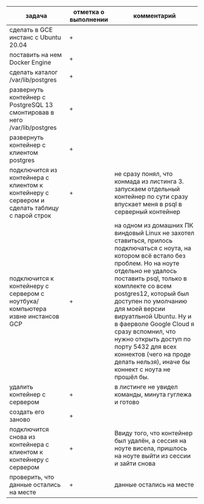 | задача                                                       | отметка о выполнении | комментарий                                                  |
| ------------------------------------------------------------ | -------------------- | ------------------------------------------------------------ |
| сделать в GCE инстанс с Ubuntu 20.04                         | +                    |                                                              |
| поставить на нем Docker Engine                               | +                    |                                                              |
| сделать каталог /var/lib/postgres                            | +                    |                                                              |
| развернуть контейнер с PostgreSQL 13 смонтировав в него /var/lib/postgres | +                    |                                                              |
| развернуть контейнер с клиентом postgres                     | +                    |                                                              |
| подключится из контейнера с клиентом к контейнеру с сервером и сделать таблицу с парой строк | +                    | не сразу понял, что конмада из листинга 3. запускаем отдельный контейнер по сути сразу впускает меня в psql в серверный контейнер |
| подключится к контейнеру с сервером с ноутбука/компьютера извне инстансов GCP | +                    | на одном из домашних ПК виндовый Linux не захотел ставиться, прилось подключаться с ноута, на котором всё встало без проблем. Но на ноуте отдельно не удалось поставить psql, только в комплекте со всем postgres12, который был доступен по умолчанию для моей версии вируатльной Ubuntu. Ну и в фаерволе Google Cloud я сразу вспомнил, что нужно открыть доступ по порту 5432 для всех коннектов (чего на проде делать нельзя), иначе бы коннект с ноута не прошёл бы. |
| удалить контейнер с сервером                                 | +                    | в листинге не увидел команды, минута гуглежа и готово        |
| создать его заново                                           | +                    |                                                              |
| подключится снова из контейнера с клиентом к контейнеру с сервером | +                    | Ввиду того, что контейнер был удалён, а сессия на ноуте висела, пришлось на ноуте выйти из сессии и зайти снова |
| проверить, что данные остались на месте                      | +                    | данные остались на месте                                     |
